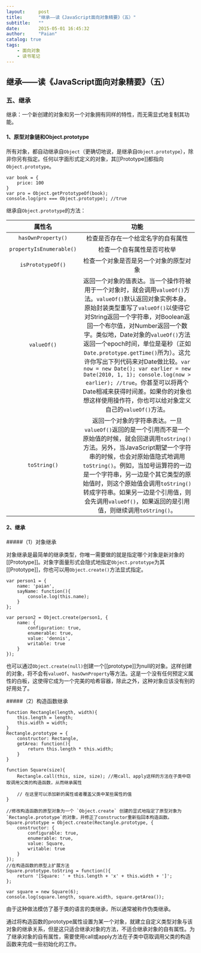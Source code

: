 ```yaml
---
layout:     post
title:      "继承——读《JavaScript面向对象精要》（五）"
subtitle:   ""
date:       2015-05-01 16:45:32
author:     "Paian"
catalog: true
tags:
    - 面向对象
    - 读书笔记
---
```


## 继承——读《JavaScript面向对象精要》（五）

### 五、继承

继承：一个新创建的对象和另一个对象拥有同样的特性，而无需显式地复制其功能。

#### 1、原型对象链和Object.prototype

所有对象，都自动继承自`Object`（更确切地说，是继承自`Object.prototype`），除非你另有指定。任何以字面形式定义的对象，其[[Prototype]]都指向`Object.prototype`。

```
var book = {
    price: 100
}
var pro = Object.getPrototypeOf(book);
console.log(pro === Object.prototype); //true
```

继承自`Object.prototype`的方法：

|属性名|功能|
|:--:|:--:|
|`hasOwnProperty()`|检查是否存在一个给定名字的自有属性|
|`propertyIsEnumerable()`|检查一个自有属性是否可枚举|
|`isPrototypeOf()`|检查一个对象是否是另一个对象的原型对象|
|`valueOf()`|返回一个对象的值表达。当一个操作符被用于一个对象时，就会调用`valueOf()`方法。`valueOf()`默认返回对象实例本身。原始封装类型重写了`valueOf()`以使得它对String返回一个字符串，对Boolean返回一个布尔值，对Number返回一个数字。类似地，Date对象的`valueOf()`方法返回一个epoch时间，单位是毫秒（正如`Date.prototype.getTime()`所为）。这允许你写出下列代码来对Date做比较。`var now = new Date(); var earlier = new Date(2010, 1, 1); console.log(now > earlier); //true`。你甚至可以将两个Date相减来获得时间差。如果你的对象也想这样使用操作符，你也可以给对象定义自己的`valueOf()`方法。|
|`toString()`|返回一个对象的字符串表达。一旦`valueOf()`返回的是一个引用而不是一个原始值的时候，就会回退调用`toString()`方法。另外，当JavaScript期望一个字符串的时候，也会对原始值隐式地调用`toString()`。例如，当加号运算符的一边是一个字符串，另一边是个其它类型的原始值时，则这个原始值会调用`toString()`转成字符串。如果另一边是个引用值，则会先调用`valueOf()`，如果返回的是引用值，则继续调用`toString()`。|

#### 2、继承

#####（1）对象继承

对象继承是最简单的继承类型，你唯一需要做的就是指定哪个对象是新对象的[[Prototype]]。对象字面量形式会隐式地指定`Object.prototype`为其[[Prototype]]，你也可以用`Object.create()`方法显式指定。

```
var person1 = {
    name: 'paian',
    sayName: function(){
        console.log(this.name);
    }
};

var person2 = Object.create(person1, {
    name: {
        configuration: true,
        enumerable: true,
        value: 'dennis',
        writable: true
    }
});
```

也可以通过`Object.create(null)`创建一个[[prototype]]为null的对象。这样创建的对象，将不会有`valueOf`、`hasOwnProperty`等方法。这是一个没有任何预定义属性的白板，这使得它成为一个完美的哈希容器，除此之外，这种对象应该没有别的好用处了。

#####（2）构造函数继承

```
function Rectangle(length, width){
    this.length = length;
    this.width = width;
}
Rectangle.prototype = {
    constructor: Rectangle,
    getArea: function(){
        return this.length * this.width; 
    }
}

function Square(size){
    Rectangle.call(this, size, size); //用call、apply这样的方法在子类中窃取调用父类的构造函数，从而继承属性

    // 在这里可以添加新的属性或者覆盖父类中某些属性的值
}

//修改构造函数的原型对象为一个 `Object.create` 创建的显式地指定了原型对象为`Rectangle.prototype`的对象，并修正了constructor重新指回本构造函数。
Square.prototype = Object.create(Rectangle.prototype, {
    constructor: {
        configurable: true,
        enumerable: true,
        value: Square,
        writable: true
    }
});
//在构造函数的原型上扩展方法
Square.prototype.toString = function(){
    return '[Square: ' + this.length + 'x' + this.width + ']';
};

var square = new Square(6);
console.log(square.length, square.width, square.getArea());
```

由于这种做法模仿了基于类的语言的类继承，所以通常被称作伪类继承。

通过将构造函数的prototype属性设置为某一个对象，就建立自定义类型对象与该对象的继承关系，但是这只适合继承对象的方法，不适合继承对象的自有属性。为了继承对象的自有属性，需要使用call或apply方法在子类中窃取调用父类的构造函数来完成一些初始化的工作。



